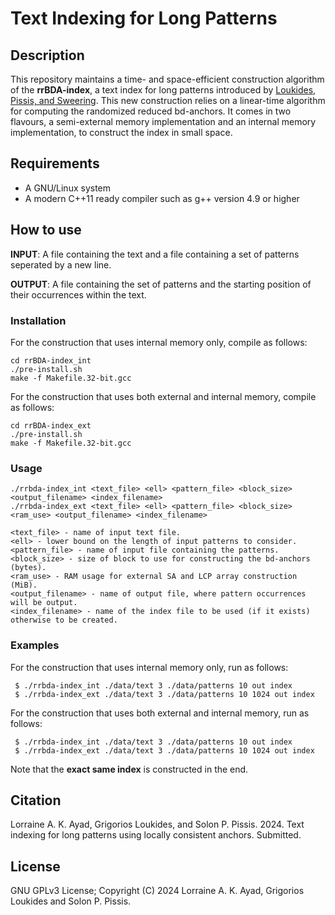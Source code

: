 Text Indexing for Long Patterns
===

Description
-----------
This repository maintains a time- and space-efficient construction algorithm of the <b>rrBDA-index</b>, a text index for long patterns introduced by [Loukides, Pissis, and Sweering](https://doi.org/10.1109/TKDE.2022.3231780).
This new construction relies on a linear-time algorithm for computing the randomized reduced bd-anchors. 
It comes in two flavours, a semi-external memory implementation and an internal memory implementation, to construct the index in small space.

Requirements
-----------
* A GNU/Linux system
* A modern C++11 ready compiler such as g++ version 4.9 or higher

How to use
----------
<b>INPUT</b>: A file containing the text and a file containing a set of patterns seperated by a new line.

<b>OUTPUT</b>: A file containing the set of patterns and the starting position of their occurrences within the text.

### Installation

For the construction that uses internal memory only, compile as follows:
```
cd rrBDA-index_int
./pre-install.sh
make -f Makefile.32-bit.gcc
```

For the construction that uses both external and internal memory, compile as follows:
```
cd rrBDA-index_ext
./pre-install.sh
make -f Makefile.32-bit.gcc
```

### Usage

```
./rrbda-index_int <text_file> <ell> <pattern_file> <block_size> <output_filename> <index_filename>
./rrbda-index_ext <text_file> <ell> <pattern_file> <block_size> <ram_use> <output_filename> <index_filename>

<text_file> - name of input text file.
<ell> - lower bound on the length of input patterns to consider. 
<pattern_file> - name of input file containing the patterns.
<block_size> - size of block to use for constructing the bd-anchors (bytes).
<ram_use> - RAM usage for external SA and LCP array construction (MiB).
<output_filename> - name of output file, where pattern occurrences will be output.
<index_filename> - name of the index file to be used (if it exists) otherwise to be created.
```

### Examples

For the construction that uses internal memory only, run as follows:
```
 $ ./rrbda-index_int ./data/text 3 ./data/patterns 10 out index
 $ ./rrbda-index_ext ./data/text 3 ./data/patterns 10 1024 out index
```

For the construction that uses both external and internal memory, run as follows:
```
 $ ./rrbda-index_int ./data/text 3 ./data/patterns 10 out index
 $ ./rrbda-index_ext ./data/text 3 ./data/patterns 10 1024 out index
```
Note that the <b>exact same index</b> is constructed in the end.

Citation
--------

Lorraine A. K. Ayad, Grigorios Loukides, and Solon P. Pissis. 2024. Text indexing for long patterns using locally consistent anchors. Submitted.

License
--------

GNU GPLv3 License; Copyright (C) 2024 Lorraine A. K. Ayad, Grigorios Loukides and Solon P. Pissis.
